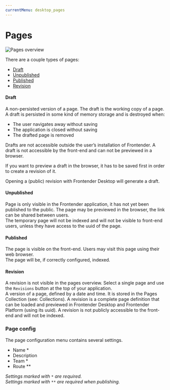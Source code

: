 ```yaml
---
currentMenu: desktop_pages
---
```


# Pages
![Pages overview](https://getfrontender.com/assets/images/product-shots/F-PagesList.png)

There are a couple types of pages:
* [Draft](#draft)
* [Unpublished](#unpublished)
* [Published](#published)
* [Revision](#revision)

#### Draft
A non-persisted version of a page. The draft is the working copy of a page. A draft is persisted in some kind of memory storage and is destroyed when:
- The user navigates away without saving
- The application is closed without saving
- The drafted page is removed

Drafts are not accessible outside the user’s installation of Frontender. A draft is not accessible by the front-end and can not be previewed in a browser.

If you want to preview a draft in the browser, it has to be saved first in order to create a revision of it.

Opening a (public) revision with Frontender Desktop will generate a draft.

#### Unpublished
Page is only visible in the Frontender application, it has not yet been published to the public. The page may be previewed in the browser, the link can be shared between users.  
The temporary page will not be indexed and will not be visible to front-end users, unless they have access to the uuid of the page.

#### Published
The page is visible on the front-end. Users may visit this page using their web browser.  
The page will be, if correctly configured, indexed.

#### Revision
A revision is not visible in the pages overview. Select a single page and use the `Revisions` button at the top of your application.  
A version of a page, defined by a date and time. It is stored in the Pages Collection (see: Collections). A revision is a complete page definition that can be loaded and previewed in Frontender Desktop and Frontender Platform (using its uuid). A revision is not publicly accessible to the front-end and will not be indexed.

### Page config
The page configuration menu contains several settings.
* Name *
* Description
* Team *
* Route **

_Settings marked with `*` are required._  
_Settings marked with `**` are required when publishing._
